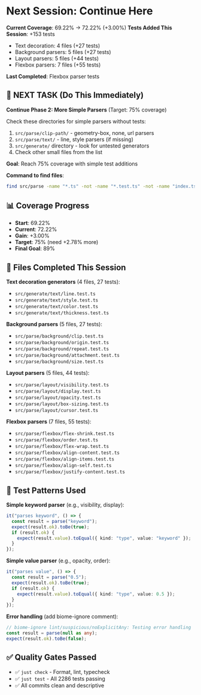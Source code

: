 # Next Session: Continue Here

**Current Coverage**: 69.22% → 72.22% (+3.00%)
**Tests Added This Session**: +153 tests
- Text decoration: 4 files (+27 tests)
- Background parsers: 5 files (+27 tests)
- Layout parsers: 5 files (+44 tests)
- Flexbox parsers: 7 files (+55 tests)

**Last Completed**: Flexbox parser tests

## 🎯 NEXT TASK (Do This Immediately)

**Continue Phase 2: More Simple Parsers** (Target: 75% coverage)

Check these directories for simple parsers without tests:
1. `src/parse/clip-path/` - geometry-box, none, url parsers
2. `src/parse/text/` - line, style parsers (if missing)
3. `src/generate/` directory - look for untested generators
4. Check other small files from the list

**Goal**: Reach 75% coverage with simple test additions

**Command to find files**:
```bash
find src/parse -name "*.ts" -not -name "*.test.ts" -not -name "index.ts" -exec wc -l {} \; | sort -n | head -20
```

## 📊 Coverage Progress

- **Start**: 69.22%
- **Current**: 72.22%
- **Gain**: +3.00%
- **Target**: 75% (need +2.78% more)
- **Final Goal**: 89%

## 📝 Files Completed This Session

**Text decoration generators** (4 files, 27 tests):
- `src/generate/text/line.test.ts`
- `src/generate/text/style.test.ts`
- `src/generate/text/color.test.ts`
- `src/generate/text/thickness.test.ts`

**Background parsers** (5 files, 27 tests):
- `src/parse/background/clip.test.ts`
- `src/parse/background/origin.test.ts`
- `src/parse/background/repeat.test.ts`
- `src/parse/background/attachment.test.ts`
- `src/parse/background/size.test.ts`

**Layout parsers** (5 files, 44 tests):
- `src/parse/layout/visibility.test.ts`
- `src/parse/layout/display.test.ts`
- `src/parse/layout/opacity.test.ts`
- `src/parse/layout/box-sizing.test.ts`
- `src/parse/layout/cursor.test.ts`

**Flexbox parsers** (7 files, 55 tests):
- `src/parse/flexbox/flex-shrink.test.ts`
- `src/parse/flexbox/order.test.ts`
- `src/parse/flexbox/flex-wrap.test.ts`
- `src/parse/flexbox/align-content.test.ts`
- `src/parse/flexbox/align-items.test.ts`
- `src/parse/flexbox/align-self.test.ts`
- `src/parse/flexbox/justify-content.test.ts`

## 🔧 Test Patterns Used

**Simple keyword parser** (e.g., visibility, display):
```typescript
it("parses keyword", () => {
  const result = parse("keyword");
  expect(result.ok).toBe(true);
  if (result.ok) {
    expect(result.value).toEqual({ kind: "type", value: "keyword" });
  }
});
```

**Simple value parser** (e.g., opacity, order):
```typescript
it("parses value", () => {
  const result = parse("0.5");
  expect(result.ok).toBe(true);
  if (result.ok) {
    expect(result.value).toEqual({ kind: "type", value: 0.5 });
  }
});
```

**Error handling** (add biome-ignore comment):
```typescript
// biome-ignore lint/suspicious/noExplicitAny: Testing error handling
const result = parse(null as any);
expect(result.ok).toBe(false);
```

## ✅ Quality Gates Passed

- ✅ `just check` - Format, lint, typecheck
- ✅ `just test` - All 2286 tests passing
- ✅ All commits clean and descriptive

